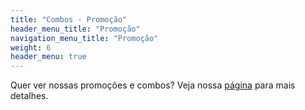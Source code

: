 ```yaml
---
title: "Combos - Promoção"
header_menu_title: "Promoção"
navigation_menu_title: "Promoção"
weight: 6
header_menu: true
---
```


Quer ver nossas promoções e combos? Veja nossa [página](promo) para mais detalhes.
